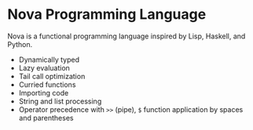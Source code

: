 # Nova Programming Language

Nova is a functional programming language inspired by Lisp, Haskell, and Python.

- Dynamically typed
- Lazy evaluation
- Tail call optimization
- Curried functions
- Importing code
- String and list processing 
- Operator precedence with `>>` (pipe), `$` function application by spaces and parentheses

